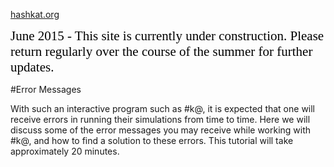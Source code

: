 [hashkat.org](http://hashkat.org)

<span style="color:black; font-family:Georgia; font-size:1.5em;">June 2015 - This site is currently under construction. Please return regularly over the course of the summer for further updates. </span>

#Error Messages

With such an interactive program such as #k@, it is expected that one will receive errors in running their simulations from time to time. Here we will discuss some of the error messages you may receive while
working with #k@, and how to find a solution to these errors. This tutorial will take approximately 20 minutes.
